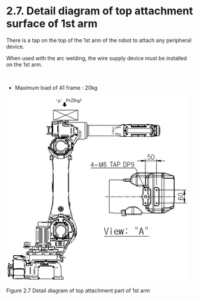 ﻿# 2.7. Detail diagram of top attachment surface of 1st arm

There is a tap on the top of the 1st arm of the robot to attach any peripheral device.

When used with the arc welding, the wire supply device must be installed on the 1st arm.


<br>

*	Maximum load of A1 frame	: 20kg


![](../_assets/그림_2.7_ARMFRAME_상부_부착부상세도.png)

Figure 2.7 Detail diagram of top attachment part of 1st arm
